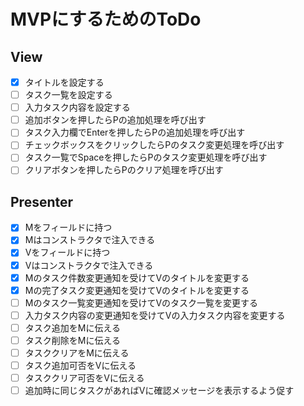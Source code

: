 ﻿# MVPにするためのToDo

## View

- [x] タイトルを設定する
- [ ] タスク一覧を設定する
- [ ] 入力タスク内容を設定する
- [ ] 追加ボタンを押したらPの追加処理を呼び出す
- [ ] タスク入力欄でEnterを押したらPの追加処理を呼び出す
- [ ] チェックボックスをクリックしたらPのタスク変更処理を呼び出す
- [ ] タスク一覧でSpaceを押したらPのタスク変更処理を呼び出す
- [ ] クリアボタンを押したらPのクリア処理を呼び出す

## Presenter

- [x] Mをフィールドに持つ
- [x] Mはコンストラクタで注入できる
- [x] Vをフィールドに持つ
- [x] Vはコンストラクタで注入できる
- [x] Mのタスク件数変更通知を受けてVのタイトルを変更する
- [x] Mの完了タスク変更通知を受けてVのタイトルを変更する
- [ ] Mのタスク一覧変更通知を受けてVのタスク一覧を変更する
- [ ] 入力タスク内容の変更通知を受けてVの入力タスク内容を変更する
- [ ] タスク追加をMに伝える
- [ ] タスク削除をMに伝える
- [ ] タスククリアをMに伝える
- [ ] タスク追加可否をVに伝える
- [ ] タスククリア可否をVに伝える
- [ ] 追加時に同じタスクがあればVに確認メッセージを表示するよう促す